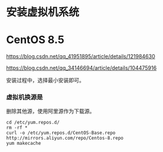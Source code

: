 # 安装虚拟机系统

# CentOS 8.5

https://blog.csdn.net/qq_41951895/article/details/121984630

https://blog.csdn.net/qq_34146694/article/details/104475916

安装过程中，选择最小安装即可。



### 虚拟机换源是

删除其他源，使用阿里源作为下载源。

```
cd /etc/yum.repos.d/
rm -rf *
curl -o /etc/yum.repos.d/CentOS-Base.repo http://mirrors.aliyun.com/repo/Centos-8.repo
yum makecache
```

